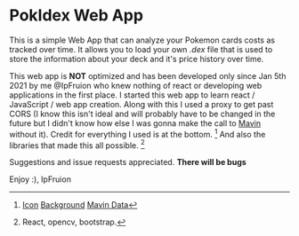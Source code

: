# PokIdex Web App

This is a simple Web App that can analyze your Pokemon cards costs as tracked over time. It allows you to load your own *.dex* file that is used to store the information about your deck and it's price history over time.

This web app is **NOT** optimized and has been developed only since Jan 5th 2021 by me @IpFruion who knew nothing of react or developing web applications in the first place. I started this web app to learn react / JavaScript / web app creation. Along with this I used a proxy to get past CORS (I know this isn't ideal and will probably have to be changed in the future but I didn't know how else I was gonna make the call to [Mavin](https://mavin.io) without it). Credit for everything I used is at the bottom. [^1] And also the libraries that made this all possible. [^2]

Suggestions and issue requests appreciated. **There will be bugs**

Enjoy :), IpFruion

[^1]: [Icon](https://rankedboost.com/pokemon-go/gen-4-pokedex/) [Background](https://www.pinterest.com/pin/151574343683447160/) [Mavin Data](https://mavin.io)

[^2]: React, opencv, bootstrap.
